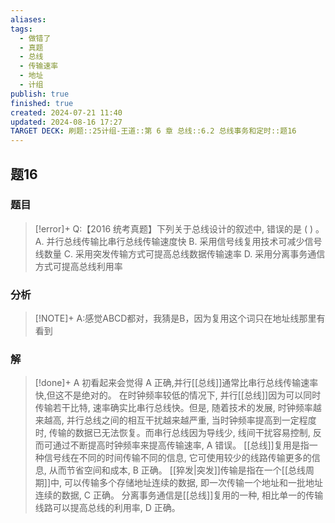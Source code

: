 ```yaml
---
aliases: 
tags:
  - 做错了
  - 真题
  - 总线
  - 传输速率
  - 地址
  - 计组
publish: true
finished: true
created: 2024-07-21 11:40
updated: 2024-08-16 17:27
TARGET DECK: 刷题::25计组-王道::第 6 章 总线::6.2 总线事务和定时::题16
---
```

## 题16
### 题目
> [!error]+
> Q:【2016 统考真题】下列关于总线设计的叙述中, 错误的是 ( ) 。
> A. 并行总线传输比串行总线传输速度快
> B. 采用信号线复用技术可减少信号线数量
> C. 采用突发传输方式可提高总线数据传输速率
> D. 采用分离事务通信方式可提高总线利用率
### 分析
> [!NOTE]+
> A:感觉ABCD都对，我猜是B，因为复用这个词只在地址线那里有看到
### 解
> [!done]+
> A
> 初看起来会觉得 $\mathrm{A}$ 正确,并行[[总线]]通常比串行总线传输速率快,但这不是绝对的。
> 在时钟频率较低的情况下, 并行[[总线]]因为可以同时传输若干比特, 速率确实比串行总线快。但是, 随着技术的发展, 时钟频率越来越高, 并行总线之间的相互干扰越来越严重, 当时钟频率提高到一定程度时, 传输的数据已无法恢复。而串行总线因为导线少, 线间干扰容易控制, 反而可通过不断提高时钟频率来提高传输速率, A 错误。
> [[总线]]复用是指一种信号线在不同的时间传输不同的信息, 它可使用较少的线路传输更多的信息, 从而节省空间和成本, B 正确。
> [[猝发|突发]]传输是指在一个[[总线周期]]中, 可以传输多个存储地址连续的数据, 即一次传输一个地址和一批地址连续的数据, C 正确。
> 分离事务通信是[[总线]]复用的一种, 相比单一的传输线路可以提高总线的利用率, D 正确。
<!--ID: 1723805554083-->
